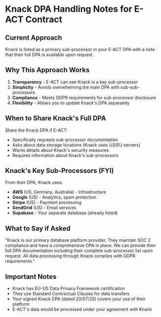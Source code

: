 # Knack DPA Handling Notes for E-ACT Contract

## Current Approach

Knack is listed as a primary sub-processor in your E-ACT DPA with a note that their full DPA is available upon request.

## Why This Approach Works

1. **Transparency** - E-ACT can see Knack is a key sub-processor
2. **Simplicity** - Avoids overwhelming the main DPA with sub-sub-processors
3. **Compliance** - Meets GDPR requirements for sub-processor disclosure
4. **Flexibility** - Allows you to update Knack's DPA separately

## When to Share Knack's Full DPA

Share the Knack DPA if E-ACT:
- Specifically requests sub-processor documentation
- Asks about data storage locations (Knack uses US/EU servers)
- Wants details about Knack's security measures
- Requires information about Knack's sub-processors

## Knack's Key Sub-Processors (FYI)

From their DPA, Knack uses:
- **AWS** (US, Germany, Australia) - Infrastructure
- **Google** (US) - Analytics, spam protection
- **Stripe** (US) - Payment processing
- **SendGrid** (US) - Email services
- **Supabase** - Your separate database (already listed)

## What to Say if Asked

"Knack is our primary database platform provider. They maintain SOC 2 compliance and have a comprehensive DPA in place. We can provide their full DPA documentation including their complete sub-processor list upon request. All data processing through Knack complies with GDPR requirements."

## Important Notes

- Knack has EU-US Data Privacy Framework certification
- They use Standard Contractual Clauses for data transfers
- Your signed Knack DPA (dated 20/07/25) covers your use of their platform
- E-ACT's data would be processed under your agreement with Knack 